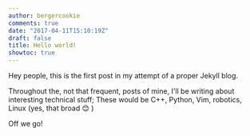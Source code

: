 ```yaml
---
author: bergercookie
comments: true
date: "2017-04-11T15:10:19Z"
draft: false
title: Hello world!
showtoc: true
---
```


Hey people, this is the first post in my attempt of a proper Jekyll blog.

Throughout the, not that frequent, posts of mine, I'll be writing about
interesting technical stuff; These would be C++, Python, Vim, robotics, Linux
(yes, that broad  :blush: )

Off we go!
